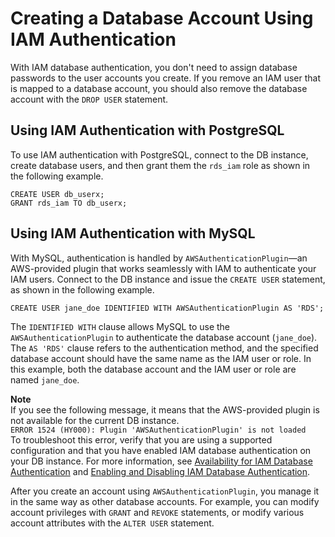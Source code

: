 # Creating a Database Account Using IAM Authentication<a name="UsingWithRDS.IAMDBAuth.DBAccounts"></a>

With IAM database authentication, you don't need to assign database passwords to the user accounts you create\. If you remove an IAM user that is mapped to a database account, you should also remove the database account with the `DROP USER` statement\.

## Using IAM Authentication with PostgreSQL<a name="UsingWithRDS.IAMDBAuth.DBAccounts.PostgreSQL"></a>

To use IAM authentication with PostgreSQL, connect to the DB instance, create database users, and then grant them the `rds_iam` role as shown in the following example\.

```
CREATE USER db_userx; 
GRANT rds_iam TO db_userx;
```

## Using IAM Authentication with MySQL<a name="UsingWithRDS.IAMDBAuth.DBAccounts.MySQL"></a>

With MySQL, authentication is handled by `AWSAuthenticationPlugin`—an AWS\-provided plugin that works seamlessly with IAM to authenticate your IAM users\. Connect to the DB instance and issue the `CREATE USER` statement, as shown in the following example\.

```
CREATE USER jane_doe IDENTIFIED WITH AWSAuthenticationPlugin AS 'RDS'; 
```

The `IDENTIFIED WITH` clause allows MySQL to use the `AWSAuthenticationPlugin` to authenticate the database account \(`jane_doe`\)\. The `AS 'RDS'` clause refers to the authentication method, and the specified database account should have the same name as the IAM user or role\. In this example, both the database account and the IAM user or role are named `jane_doe`\. 

**Note**  
If you see the following message, it means that the AWS\-provided plugin is not available for the current DB instance\.  
`ERROR 1524 (HY000): Plugin 'AWSAuthenticationPlugin' is not loaded`  
To troubleshoot this error, verify that you are using a supported configuration and that you have enabled IAM database authentication on your DB instance\. For more information, see [Availability for IAM Database Authentication](UsingWithRDS.IAMDBAuth.md#UsingWithRDS.IAMDBAuth.Availability) and [Enabling and Disabling IAM Database Authentication](UsingWithRDS.IAMDBAuth.Enabling.md)\.

After you create an account using `AWSAuthenticationPlugin`, you manage it in the same way as other database accounts\. For example, you can modify account privileges with `GRANT` and `REVOKE` statements, or modify various account attributes with the `ALTER USER` statement\. 